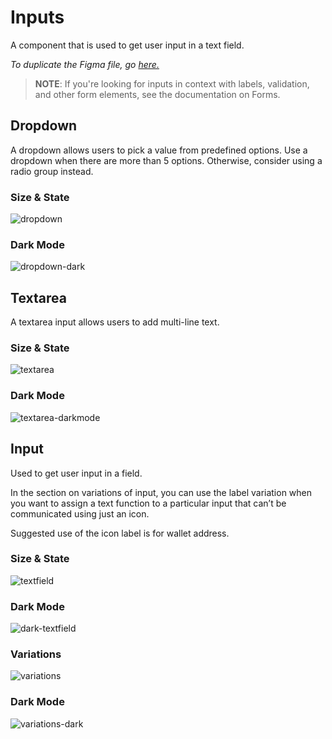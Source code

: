 # Inputs

A component that is used to get user input in a text field.

*To duplicate the Figma file, go [here.](https://www.figma.com/file/zZi2fYDUjWEMPQJWAt8VWv/Threshold-DS?node-id=834%3A18160)*

> **NOTE**: If you're looking for inputs in context with labels, validation, and other form elements, see the documentation on Forms.

## Dropdown

A dropdown allows users to pick a value from predefined options. Use a dropdown when there are more than 5 options. Otherwise, consider using a radio group instead.

### Size & State

![dropdown](https://user-images.githubusercontent.com/57226633/196756129-b048837c-a4a4-489c-a252-69825b047cd1.png)

### Dark Mode

![dropdown-dark](https://user-images.githubusercontent.com/57226633/196756128-f7cccfbc-8796-430a-8e59-d33e8eb7133e.png)

## Textarea

A textarea input allows users to add multi-line text.

### Size & State

![textarea](https://user-images.githubusercontent.com/57226633/196756302-fadd8ca8-4b77-469a-acad-424e64f99ffc.png)

### Dark Mode

![textarea-darkmode](https://user-images.githubusercontent.com/57226633/196756317-c56ccbac-871a-4647-b2bc-f923f5ed8ea0.png)

## Input

Used to get user input in a field.

In the section on variations of input, you can use the label variation when you want to assign a text function to a particular input that can’t be communicated using just an icon. 

Suggested use of the icon label is for wallet address.

### Size & State

![textfield](https://user-images.githubusercontent.com/57226633/196756471-dad83612-52be-4a42-a800-d02bad92fa25.png)

### Dark Mode

![dark-textfield](https://user-images.githubusercontent.com/57226633/196756531-3b0224a9-16fc-4ec1-878c-f17827f50e72.png)

### Variations

![variations](https://user-images.githubusercontent.com/57226633/196756780-ef0d0412-5c1a-4fbf-aecb-4e22e3fd9d77.png)

### Dark Mode

![variations-dark](https://user-images.githubusercontent.com/57226633/196756794-6014b44f-3b7e-4131-a4d3-76959e380931.png)
